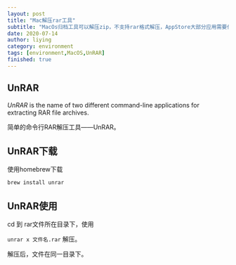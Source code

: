 ```yaml
---
layout: post
title: "Mac解压rar工具"
subtitle: "MacOs归档工具可以解压zip，不支持rar格式解压，AppStore大部分应用需要付费，而‘UnRAR’是命令行解压工具，可通过brew直接安装"
date: 2020-07-14
author: liying
category: environment
tags: [environment,MacOS,UnRAR]
finished: true 
---
```

## UnRAR 

*UnRAR* is the name of two different command-line applications for extracting RAR file archives.

简单的命令行RAR解压工具——UnRAR。



## UnRAR下载 

使用homebrew下载

`brew install unrar`



## UnRAR使用 

cd 到 rar文件所在目录下，使用

`unrar x 文件名.rar` 解压。

解压后，文件在同一目录下。